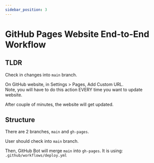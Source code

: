 ```yaml
---
sidebar_position: 3
---
```


# GitHub Pages Website End-to-End Workflow

## TLDR

Check in changes into `main` branch.

On GitHub website, in Settings > Pages, Add Custom URL.  
Note, you will have to do this action EVERY time you want to update website.

After couple of minutes, the website will get updated.

## Structure

There are 2 branches, `main` and `gh-pages`.

User should check into `main` branch.

Then, GitHub Bot will merge `main` into `gh-pages`. It is using:  
`.github/workflows/deploy.yml`
